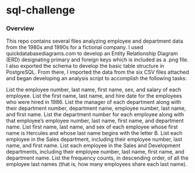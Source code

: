 # sql-challenge

### Overview
This repo contains several files analyzing employee and department data from the 1980s and 1990s for a fictional company. I used quickdatabasediagrams.com to develop an Entity Relationship Diagram (ERD) designating primary and foreign keys which is included as a .png file. I also exported the schema to develop the basic table structure in PostgreSQL. From there, I imported the data from the six CSV files attached and began developing an analysis script to accomplish the following tasks:

List the employee number, last name, first name, sex, and salary of each employee.
List the first name, last name, and hire date for the employees who were hired in 1986.
List the manager of each department along with their department number, department name, employee number, last name, and first name.
List the department number for each employee along with that employee’s employee number, last name, first name, and department name.
List first name, last name, and sex of each employee whose first name is Hercules and whose last name begins with the letter B.
List each employee in the Sales department, including their employee number, last name, and first name.
List each employee in the Sales and Development departments, including their employee number, last name, first name, and department name.
List the frequency counts, in descending order, of all the employee last names (that is, how many employees share each last name).
